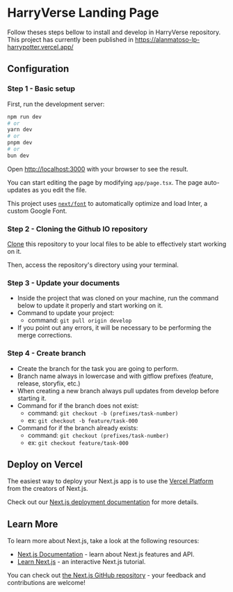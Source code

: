 # HarryVerse Landing Page

Follow theses steps bellow to install and develop in HarryVerse repository. 
This project has currently been published in https://alanmatoso-lp-harrypotter.vercel.app/

## Configuration

### Step 1 - Basic setup

First, run the development server:

```bash
npm run dev
# or
yarn dev
# or
pnpm dev
# or
bun dev
```

Open [http://localhost:3000](http://localhost:3000) with your browser to see the result.

You can start editing the page by modifying `app/page.tsx`. The page auto-updates as you edit the file.

This project uses [`next/font`](https://nextjs.org/docs/basic-features/font-optimization) to automatically optimize and load Inter, a custom Google Font.

### Step 2 - Cloning the Github IO repository

[Clone](https://github.com/alanmatoso/alanmatoso.lp.harrypotter.git) this repository to your local files to be able to effectively start working on it.

Then, access the repository's directory using your terminal.

### Step 3 - Update your documents

- Inside the project that was cloned on your machine, run the command below to update it properly and start working on it.
- Command to update your project:
  - command: `git pull origin develop`
- If you point out any errors, it will be necessary to be performing the merge corrections.

### Step 4 - Create branch

- Create the branch for the task you are going to perform.
- Branch name always in lowercase and with gitflow prefixes (feature, release, storyfix, etc.)
- When creating a new branch always pull updates from develop before starting it.
- Command for if the branch does not exist:
  - command: `git checkout -b (prefixes/task-number)`
  - ex: `git checkout -b feature/task-000`
- Command for if the branch already exists:
  - command: `git checkout (prefixes/task-number)`
  - ex: `git checkout feature/task-000`

## Deploy on Vercel

The easiest way to deploy your Next.js app is to use the [Vercel Platform](https://vercel.com/new?utm_medium=default-template&filter=next.js&utm_source=create-next-app&utm_campaign=create-next-app-readme) from the creators of Next.js.

Check out our [Next.js deployment documentation](https://nextjs.org/docs/deployment) for more details.

## Learn More

To learn more about Next.js, take a look at the following resources:

- [Next.js Documentation](https://nextjs.org/docs) - learn about Next.js features and API.
- [Learn Next.js](https://nextjs.org/learn) - an interactive Next.js tutorial.

You can check out [the Next.js GitHub repository](https://github.com/vercel/next.js/) - your feedback and contributions are welcome!
